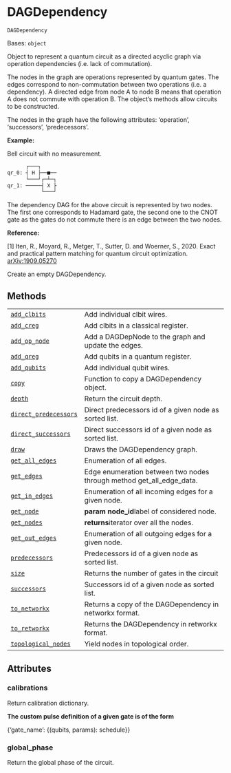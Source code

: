 # DAGDependency

<span id="undefined" />

`DAGDependency`

Bases: `object`

Object to represent a quantum circuit as a directed acyclic graph via operation dependencies (i.e. lack of commutation).

The nodes in the graph are operations represented by quantum gates. The edges correspond to non-commutation between two operations (i.e. a dependency). A directed edge from node A to node B means that operation A does not commute with operation B. The object’s methods allow circuits to be constructed.

The nodes in the graph have the following attributes: ‘operation’, ‘successors’, ‘predecessors’.

**Example:**

Bell circuit with no measurement.

```python
      ┌───┐
qr_0: ┤ H ├──■──
      └───┘┌─┴─┐
qr_1: ─────┤ X ├
           └───┘
```

The dependency DAG for the above circuit is represented by two nodes. The first one corresponds to Hadamard gate, the second one to the CNOT gate as the gates do not commute there is an edge between the two nodes.

**Reference:**

\[1] Iten, R., Moyard, R., Metger, T., Sutter, D. and Woerner, S., 2020. Exact and practical pattern matching for quantum circuit optimization. [arXiv:1909.05270](https://arxiv.org/abs/1909.05270)

Create an empty DAGDependency.

## Methods

|                                                                                                                                                                                        |                                                                         |
| -------------------------------------------------------------------------------------------------------------------------------------------------------------------------------------- | ----------------------------------------------------------------------- |
| [`add_clbits`](qiskit.dagcircuit.DAGDependency.add_clbits#qiskit.dagcircuit.DAGDependency.add_clbits "qiskit.dagcircuit.DAGDependency.add_clbits")                                     | Add individual clbit wires.                                             |
| [`add_creg`](qiskit.dagcircuit.DAGDependency.add_creg#qiskit.dagcircuit.DAGDependency.add_creg "qiskit.dagcircuit.DAGDependency.add_creg")                                             | Add clbits in a classical register.                                     |
| [`add_op_node`](qiskit.dagcircuit.DAGDependency.add_op_node#qiskit.dagcircuit.DAGDependency.add_op_node "qiskit.dagcircuit.DAGDependency.add_op_node")                                 | Add a DAGDepNode to the graph and update the edges.                     |
| [`add_qreg`](qiskit.dagcircuit.DAGDependency.add_qreg#qiskit.dagcircuit.DAGDependency.add_qreg "qiskit.dagcircuit.DAGDependency.add_qreg")                                             | Add qubits in a quantum register.                                       |
| [`add_qubits`](qiskit.dagcircuit.DAGDependency.add_qubits#qiskit.dagcircuit.DAGDependency.add_qubits "qiskit.dagcircuit.DAGDependency.add_qubits")                                     | Add individual qubit wires.                                             |
| [`copy`](qiskit.dagcircuit.DAGDependency.copy#qiskit.dagcircuit.DAGDependency.copy "qiskit.dagcircuit.DAGDependency.copy")                                                             | Function to copy a DAGDependency object.                                |
| [`depth`](qiskit.dagcircuit.DAGDependency.depth#qiskit.dagcircuit.DAGDependency.depth "qiskit.dagcircuit.DAGDependency.depth")                                                         | Return the circuit depth.                                               |
| [`direct_predecessors`](qiskit.dagcircuit.DAGDependency.direct_predecessors#qiskit.dagcircuit.DAGDependency.direct_predecessors "qiskit.dagcircuit.DAGDependency.direct_predecessors") | Direct predecessors id of a given node as sorted list.                  |
| [`direct_successors`](qiskit.dagcircuit.DAGDependency.direct_successors#qiskit.dagcircuit.DAGDependency.direct_successors "qiskit.dagcircuit.DAGDependency.direct_successors")         | Direct successors id of a given node as sorted list.                    |
| [`draw`](qiskit.dagcircuit.DAGDependency.draw#qiskit.dagcircuit.DAGDependency.draw "qiskit.dagcircuit.DAGDependency.draw")                                                             | Draws the DAGDependency graph.                                          |
| [`get_all_edges`](qiskit.dagcircuit.DAGDependency.get_all_edges#qiskit.dagcircuit.DAGDependency.get_all_edges "qiskit.dagcircuit.DAGDependency.get_all_edges")                         | Enumeration of all edges.                                               |
| [`get_edges`](qiskit.dagcircuit.DAGDependency.get_edges#qiskit.dagcircuit.DAGDependency.get_edges "qiskit.dagcircuit.DAGDependency.get_edges")                                         | Edge enumeration between two nodes through method get\_all\_edge\_data. |
| [`get_in_edges`](qiskit.dagcircuit.DAGDependency.get_in_edges#qiskit.dagcircuit.DAGDependency.get_in_edges "qiskit.dagcircuit.DAGDependency.get_in_edges")                             | Enumeration of all incoming edges for a given node.                     |
| [`get_node`](qiskit.dagcircuit.DAGDependency.get_node#qiskit.dagcircuit.DAGDependency.get_node "qiskit.dagcircuit.DAGDependency.get_node")                                             | **param node\_id**label of considered node.                             |
| [`get_nodes`](qiskit.dagcircuit.DAGDependency.get_nodes#qiskit.dagcircuit.DAGDependency.get_nodes "qiskit.dagcircuit.DAGDependency.get_nodes")                                         | **returns**iterator over all the nodes.                                 |
| [`get_out_edges`](qiskit.dagcircuit.DAGDependency.get_out_edges#qiskit.dagcircuit.DAGDependency.get_out_edges "qiskit.dagcircuit.DAGDependency.get_out_edges")                         | Enumeration of all outgoing edges for a given node.                     |
| [`predecessors`](qiskit.dagcircuit.DAGDependency.predecessors#qiskit.dagcircuit.DAGDependency.predecessors "qiskit.dagcircuit.DAGDependency.predecessors")                             | Predecessors id of a given node as sorted list.                         |
| [`size`](qiskit.dagcircuit.DAGDependency.size#qiskit.dagcircuit.DAGDependency.size "qiskit.dagcircuit.DAGDependency.size")                                                             | Returns the number of gates in the circuit                              |
| [`successors`](qiskit.dagcircuit.DAGDependency.successors#qiskit.dagcircuit.DAGDependency.successors "qiskit.dagcircuit.DAGDependency.successors")                                     | Successors id of a given node as sorted list.                           |
| [`to_networkx`](qiskit.dagcircuit.DAGDependency.to_networkx#qiskit.dagcircuit.DAGDependency.to_networkx "qiskit.dagcircuit.DAGDependency.to_networkx")                                 | Returns a copy of the DAGDependency in networkx format.                 |
| [`to_retworkx`](qiskit.dagcircuit.DAGDependency.to_retworkx#qiskit.dagcircuit.DAGDependency.to_retworkx "qiskit.dagcircuit.DAGDependency.to_retworkx")                                 | Returns the DAGDependency in retworkx format.                           |
| [`topological_nodes`](qiskit.dagcircuit.DAGDependency.topological_nodes#qiskit.dagcircuit.DAGDependency.topological_nodes "qiskit.dagcircuit.DAGDependency.topological_nodes")         | Yield nodes in topological order.                                       |

## Attributes

<span id="undefined" />

### calibrations

Return calibration dictionary.

**The custom pulse definition of a given gate is of the form**

\{‘gate\_name’: \{(qubits, params): schedule}}

<span id="undefined" />

### global\_phase

Return the global phase of the circuit.
